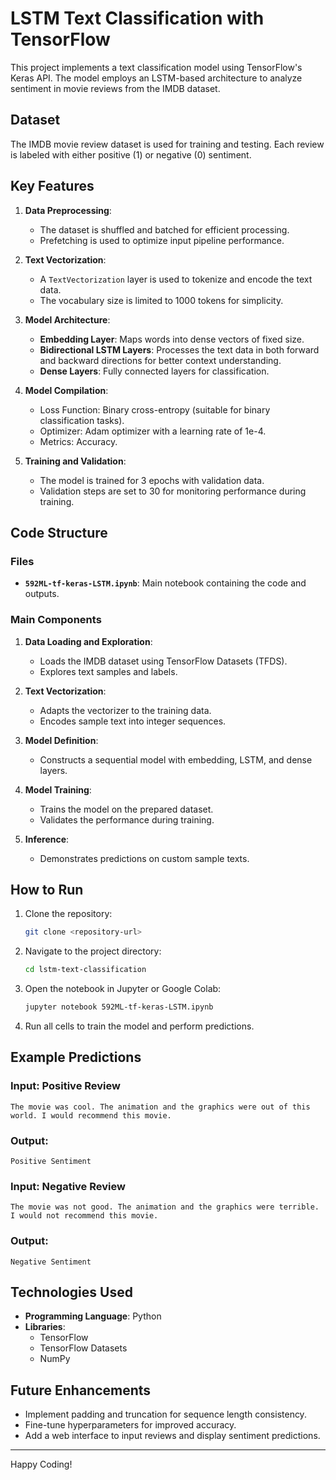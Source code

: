 # LSTM Text Classification with TensorFlow

This project implements a text classification model using TensorFlow's Keras API. The model employs an LSTM-based architecture to analyze sentiment in movie reviews from the IMDB dataset.

## Dataset

The IMDB movie review dataset is used for training and testing. Each review is labeled with either positive (1) or negative (0) sentiment.

## Key Features

1. **Data Preprocessing**:
   - The dataset is shuffled and batched for efficient processing.
   - Prefetching is used to optimize input pipeline performance.

2. **Text Vectorization**:
   - A `TextVectorization` layer is used to tokenize and encode the text data.
   - The vocabulary size is limited to 1000 tokens for simplicity.

3. **Model Architecture**:
   - **Embedding Layer**: Maps words into dense vectors of fixed size.
   - **Bidirectional LSTM Layers**: Processes the text data in both forward and backward directions for better context understanding.
   - **Dense Layers**: Fully connected layers for classification.

4. **Model Compilation**:
   - Loss Function: Binary cross-entropy (suitable for binary classification tasks).
   - Optimizer: Adam optimizer with a learning rate of 1e-4.
   - Metrics: Accuracy.

5. **Training and Validation**:
   - The model is trained for 3 epochs with validation data.
   - Validation steps are set to 30 for monitoring performance during training.

## Code Structure

### Files
- **`592ML-tf-keras-LSTM.ipynb`**: Main notebook containing the code and outputs.

### Main Components
1. **Data Loading and Exploration**:
   - Loads the IMDB dataset using TensorFlow Datasets (TFDS).
   - Explores text samples and labels.

2. **Text Vectorization**:
   - Adapts the vectorizer to the training data.
   - Encodes sample text into integer sequences.

3. **Model Definition**:
   - Constructs a sequential model with embedding, LSTM, and dense layers.

4. **Model Training**:
   - Trains the model on the prepared dataset.
   - Validates the performance during training.

5. **Inference**:
   - Demonstrates predictions on custom sample texts.

## How to Run

1. Clone the repository:
   ```bash
   git clone <repository-url>
   ```

2. Navigate to the project directory:
   ```bash
   cd lstm-text-classification
   ```

3. Open the notebook in Jupyter or Google Colab:
   ```bash
   jupyter notebook 592ML-tf-keras-LSTM.ipynb
   ```

4. Run all cells to train the model and perform predictions.

## Example Predictions

### Input: Positive Review
```
The movie was cool. The animation and the graphics were out of this world. I would recommend this movie.
```
### Output:
```
Positive Sentiment
```

### Input: Negative Review
```
The movie was not good. The animation and the graphics were terrible. I would not recommend this movie.
```
### Output:
```
Negative Sentiment
```

## Technologies Used

- **Programming Language**: Python
- **Libraries**:
  - TensorFlow
  - TensorFlow Datasets
  - NumPy

## Future Enhancements

- Implement padding and truncation for sequence length consistency.
- Fine-tune hyperparameters for improved accuracy.
- Add a web interface to input reviews and display sentiment predictions.
---
Happy Coding!
